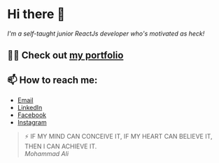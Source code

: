 # Hi there 👋
 *I'm a self-taught junior ReactJs developer who's motivated as heck!*

## 👨‍💻 Check out [my portfolio](mohammad-kikhia.vercel.app)

## 📫 How to reach me: 
- [Email](m7md.master1@gmail.com)
- [LinkedIn](linkedin.com/in/mohammad-kikhia)
- [Facebook](facebook.com/100010744380377)
- [Instagram](instagram.com/m7md.abo_jacob)

>⚡ IF MY MIND CAN CONCEIVE IT, IF MY HEART CAN BELIEVE IT, THEN I CAN ACHIEVE IT.  
> *Mohammad Ali*

